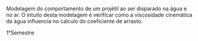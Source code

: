 Modelagem do comportamento de um projétil ao ser disparado na água e no ar. O intuito desta modelagem é verificar como a viscosidade cinemática da água influencia no calculo do coeficiente de arrasto.

1°Semestre

